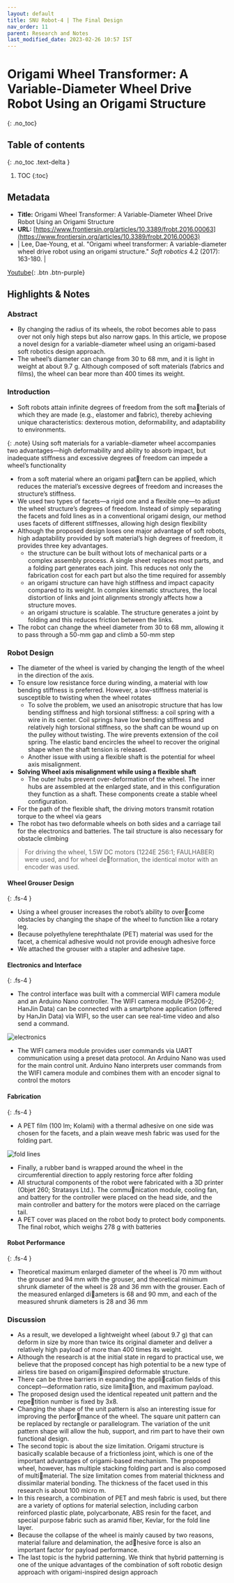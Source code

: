 ```yaml
---
layout: default
title: SNU Robot-4 | The Final Design
nav_order: 11
parent: Research and Notes
last_modified_date: 2023-02-26 10:57 IST 
---
```


# Origami Wheel Transformer: A Variable-Diameter Wheel Drive Robot Using an Origami Structure
{: .no_toc}

## Table of contents
{: .no_toc .text-delta }

1. TOC
{:toc}

## Metadata

- **Title:** Origami Wheel Transformer: A Variable-Diameter Wheel Drive Robot Using an Origami Structure
- **URL:** [https://www.frontiersin.org/articles/10.3389/frobt.2016.00063](https://www.frontiersin.org/articles/10.3389/frobt.2016.00063)
- | Lee, Dae-Young, et al. "Origami wheel transformer: A variable-diameter wheel drive robot using an origami structure." _Soft robotics_ 4.2 (2017): 163-180. |

[Youtube](https://www.youtube.com/watch?v=2JUVGp6-A5E){: .btn .btn-purple}

## Highlights & Notes

### Abstract

- By changing the radius of its wheels, the robot becomes able to pass over not only high steps but also narrow gaps. In this article, we propose a novel design for a variable-diameter wheel using an origami-based soft robotics design approach.
- The wheel’s diameter can change from 30 to 68 mm, and it is light in weight at about 9.7 g. Although composed of soft materials (fabrics and films), the wheel can bear more than 400 times its weight.

### Introduction

- Soft robots attain infinite degrees of freedom from the soft materials of which they are made (e.g., elastomer and fabric), thereby achieving unique characteristics: dexterous motion, deformability, and adaptability to environments.

{: .note}
Using soft materials for a variable-diameter wheel accompanies two advantages—high deformability and ability to absorb impact, but inadequate stiffness and excessive degrees of freedom can impede a wheel’s functionality

- from a soft material where an origami pattern can be applied, which reduces the material’s excessive degrees of freedom and increases the structure’s stiffness.
- We used two types of facets—a rigid one and a flexible one—to adjust the wheel structure’s degrees of freedom. Instead of simply separating the facets and fold lines as in a conventional origami design, our method uses facets of different stiffnesses, allowing high design flexibility
- Although the proposed design loses one major advantage of soft robots, high adaptability provided by soft material’s high degrees of freedom, it provides three key advantages.
	- the structure can be built without lots of mechanical parts or a complex assembly process. A single sheet replaces most parts, and a folding part generates each joint. This reduces not only the fabrication cost for each part but also the time required for assembly
	- an origami structure can have high stiffness and impact capacity compared to its weight. In complex kinematic structures, the local distortion of links and joint alignments strongly affects how a structure moves.
	- an origami structure is scalable. The structure generates a joint by folding and this reduces friction between the links. 
- The robot can change the wheel diameter from 30 to 68 mm, allowing it to pass through a 50-mm gap and climb a 50-mm step

### Robot Design

- The diameter of the wheel is varied by changing the length of the wheel in the direction of the axis.
- To ensure low resistance force during winding, a material with low bending stiffness is preferred. However, a low-stiffness material is susceptible to twisting when the wheel rotates
	- To solve the problem, we used an anisotropic structure that has low bending stiffness and high torsional stiffness: a coil spring with a wire in its center. Coil springs have low bending stiffness and relatively high torsional stiffness, so the shaft can be wound up on the pulley without twisting. The wire prevents extension of the coil spring. The elastic band encircles the wheel to recover the original shape when the shaft tension is released.
	- Another issue with using a flexible shaft is the potential for wheel axis misalignment.
- **Solving Wheel axis misalignment while using a flexible shaft**
	- The outer hubs prevent over-deformation of the wheel. The inner hubs are assembled at the enlarged state, and in this configuration they function as a shaft. These components create a stable wheel configuration.
- For the path of the flexible shaft, the driving motors transmit rotation torque to the wheel via gears
- The robot has two deformable wheels on both sides and a carriage tail for the electronics and batteries. The tail structure is also necessary for obstacle climbing

> For driving the wheel, 1.5W DC motors (1224E 256:1; FAULHABER) were used, and for wheel deformation, the identical motor with an encoder was used.

#### Wheel Grouser Design
{: .fs-4 }

- Using a wheel grouser increases the robot’s ability to overcome obstacles by changing the shape of the wheel to function like a rotary leg.
- Because polyethylene terephthalate (PET) material was used for the facet, a chemical adhesive would not provide enough adhesive force
- We attached the grouser with a stapler and adhesive tape.

#### Electronics and Interface
{: .fs-4 }

- The control interface was built with a commercial WIFI camera module and an Arduino Nano controller. The WIFI camera module (P5206-2; HanJin Data) can be connected with a smartphone application (offered by HanJin Data) via WIFI, so the user can see real-time video and also send a command. 

![electronics](https://i.imgur.com/MLw6KCQ.png)

- The WIFI camera module provides user commands via UART communication using a preset data protocol. An Arduino Nano was used for the main control unit. Arduino Nano interprets user commands from the WIFI camera module and combines them with an encoder signal to control the motors

#### Fabrication
{: .fs-4 }

- A PET film (100 lm; Kolami) with a thermal adhesive on one side was chosen for the facets, and a plain weave mesh fabric was used for the folding part.

![fold lines](https://i.imgur.com/G1twaf4.png)

- Finally, a rubber band is wrapped around the wheel in the circumferential direction to apply restoring force after folding
- All structural components of the robot were fabricated with a 3D printer (Objet 260; Stratasys Ltd.). The communication module, cooling fan, and battery for the controller were placed on the head side, and the main controller and battery for the motors were placed on the carriage tail. 
- A PET cover was placed on the robot body to protect body components. The final robot, which weighs 278 g with batteries

#### Robot Performance
{: .fs-4 }

- Theoretical maximum enlarged diameter of the wheel is 70 mm without the grouser and 94 mm with the grouser, and theoretical minimum shrunk diameter of the wheel is 28 and 36 mm with the grouser. Each of the measured enlarged diameters is 68 and 90 mm, and each of the measured shrunk diameters is 28 and 36 mm

### Discussion

- As a result, we developed a lightweight wheel (about 9.7 g) that can deform in size by more than twice its original diameter and deliver a relatively high payload of more than 400 times its weight.
- Although the research is at the initial state in regard to practical use, we believe that the proposed concept has high potential to be a new type of airless tire based on origamiinspired deformable structure.
- There can be three barriers in expanding the application fields of this concept—deformation ratio, size limitation, and maximum payload.
- The proposed design used the identical repeated unit pattern and the repetition number is fixed by 3x8.
- Changing the shape of the unit pattern is also an interesting issue for improving the performance of the wheel. The square unit pattern can be replaced by rectangle or parallelogram. The variation of the unit pattern shape will allow the hub, support, and rim part to have their own functional design.
- The second topic is about the size limitation. Origami structure is basically scalable because of a frictionless joint, which is one of the important advantages of origami-based mechanism. The proposed wheel, however, has multiple stacking folding part and is also composed of multimaterial. The size limitation comes from material thickness and dissimilar material bonding. The thickness of the facet used in this research is about 100 micro m.
- In this research, a combination of PET and mesh fabric is used, but there are a variety of options for material selection, including carbon reinforced plastic plate, polycarbonate, ABS resin for the facet, and special purpose fabric such as aramid fiber, Kevlar, for the fold line layer.
- Because the collapse of the wheel is mainly caused by two reasons, material failure and delamination, the adhesive force is also an important factor for payload performance.
- The last topic is the hybrid patterning. We think that hybrid patterning is one of the unique advantages of the combination of soft robotic design approach with origami-inspired design approach